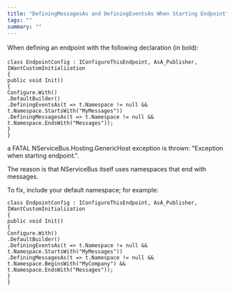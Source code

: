 ```yaml
---
title: "DefiningMessagesAs and DefiningEventsAs When Starting Endpoint"
tags: ""
summary: ""
---
```


<span style="font-size: 14px; line-height: 24px;">When defining an endpoint with the following declaration (in bold):</span>

    class EndpointConfig : IConfigureThisEndpoint, AsA_Publisher, IWantCustomInitialization
    {
    public void Init()
    {
    Configure.With()
    .DefaultBuilder()
    .DefiningEventsAs(t => t.Namespace != null && t.Namespace.StartsWith("MyMessages"))
    .DefiningMessagesAs(t => t.Namespace != null && t.Namespace.EndsWith("Messages"));
    }
    }

a FATAL NServiceBus.Hosting.GenericHost exception is thrown: "Exception when starting endpoint.".

The reason is that NServiceBus itself uses namespaces that end with messages.

To fix, include your default namespace; for example:

    class EndpointConfig : IConfigureThisEndpoint, AsA_Publisher, IWantCustomInitialization
    {
    public void Init()
    {
    Configure.With()
    .DefaultBuilder()
    .DefiningEventsAs(t => t.Namespace != null && t.Namespace.StartsWith("MyMessages"))
    .DefiningMessagesAs(t => t.Namespace != null && t.Namespace.BeginsWith("MyCompany") && t.Namespace.EndsWith("Messages"));
    }
    }

